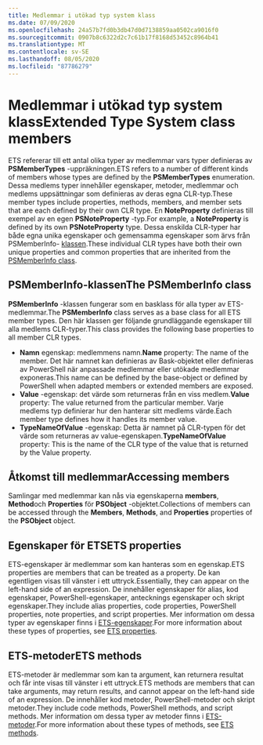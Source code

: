 ```yaml
---
title: Medlemmar i utökad typ system klass
ms.date: 07/09/2020
ms.openlocfilehash: 24a57b7fd0b3db47d0d7138859aa0502ca9016f0
ms.sourcegitcommit: 0907b8c6322d2c7c61b17f8168d53452c8964b41
ms.translationtype: MT
ms.contentlocale: sv-SE
ms.lasthandoff: 08/05/2020
ms.locfileid: "87786279"
---
```

# <a name="extended-type-system-class-members"></a><span data-ttu-id="6fcee-102">Medlemmar i utökad typ system klass</span><span class="sxs-lookup"><span data-stu-id="6fcee-102">Extended Type System class members</span></span>

<span data-ttu-id="6fcee-103">ETS refererar till ett antal olika typer av medlemmar vars typer definieras av **PSMemberTypes** -uppräkningen.</span><span class="sxs-lookup"><span data-stu-id="6fcee-103">ETS refers to a number of different kinds of members whose types are defined by the **PSMemberTypes** enumeration.</span></span> <span data-ttu-id="6fcee-104">Dessa medlems typer innehåller egenskaper, metoder, medlemmar och medlems uppsättningar som definieras av deras egna CLR-typ.</span><span class="sxs-lookup"><span data-stu-id="6fcee-104">These member types include properties, methods, members, and member sets that are each defined by their own CLR type.</span></span> <span data-ttu-id="6fcee-105">En **NoteProperty** definieras till exempel av en egen **PSNoteProperty** -typ.</span><span class="sxs-lookup"><span data-stu-id="6fcee-105">For example, a **NoteProperty** is defined by its own **PSNoteProperty** type.</span></span> <span data-ttu-id="6fcee-106">Dessa enskilda CLR-typer har både egna unika egenskaper och gemensamma egenskaper som ärvs från PSMemberInfo- [klassen](/dotnet/api/system.management.automation.psmemberinfo).</span><span class="sxs-lookup"><span data-stu-id="6fcee-106">These individual CLR types have both their own unique properties and common properties that are inherited from the [PSMemberInfo class](/dotnet/api/system.management.automation.psmemberinfo).</span></span>

## <a name="the-psmemberinfo-class"></a><span data-ttu-id="6fcee-107">PSMemberInfo-klassen</span><span class="sxs-lookup"><span data-stu-id="6fcee-107">The PSMemberInfo class</span></span>

<span data-ttu-id="6fcee-108">**PSMemberInfo** -klassen fungerar som en basklass för alla typer av ETS-medlemmar.</span><span class="sxs-lookup"><span data-stu-id="6fcee-108">The **PSMemberInfo** class serves as a base class for all ETS member types.</span></span> <span data-ttu-id="6fcee-109">Den här klassen ger följande grundläggande egenskaper till alla medlems CLR-typer.</span><span class="sxs-lookup"><span data-stu-id="6fcee-109">This class provides the following base properties to all member CLR types.</span></span>

- <span data-ttu-id="6fcee-110">**Namn** egenskap: medlemmens namn.</span><span class="sxs-lookup"><span data-stu-id="6fcee-110">**Name** property: The name of the member.</span></span> <span data-ttu-id="6fcee-111">Det här namnet kan definieras av Bask-objektet eller definieras av PowerShell när anpassade medlemmar eller utökade medlemmar exponeras.</span><span class="sxs-lookup"><span data-stu-id="6fcee-111">This name can be defined by the base-object or defined by PowerShell when adapted members or extended members are exposed.</span></span>
- <span data-ttu-id="6fcee-112">**Value** -egenskap: det värde som returneras från en viss medlem.</span><span class="sxs-lookup"><span data-stu-id="6fcee-112">**Value** property: The value returned from the particular member.</span></span> <span data-ttu-id="6fcee-113">Varje medlems typ definierar hur den hanterar sitt medlems värde.</span><span class="sxs-lookup"><span data-stu-id="6fcee-113">Each member type defines how it handles its member value.</span></span>
- <span data-ttu-id="6fcee-114">**TypeNameOfValue** -egenskap: Detta är namnet på CLR-typen för det värde som returneras av value-egenskapen.</span><span class="sxs-lookup"><span data-stu-id="6fcee-114">**TypeNameOfValue** property: This is the name of the CLR type of the value that is returned by the Value property.</span></span>

## <a name="accessing-members"></a><span data-ttu-id="6fcee-115">Åtkomst till medlemmar</span><span class="sxs-lookup"><span data-stu-id="6fcee-115">Accessing members</span></span>

<span data-ttu-id="6fcee-116">Samlingar med medlemmar kan nås via egenskaperna **members**, **Method**och **Properties** för **PSObject** -objektet.</span><span class="sxs-lookup"><span data-stu-id="6fcee-116">Collections of members can be accessed through the **Members**, **Methods**, and **Properties** properties of the **PSObject** object.</span></span>

## <a name="ets-properties"></a><span data-ttu-id="6fcee-117">Egenskaper för ETS</span><span class="sxs-lookup"><span data-stu-id="6fcee-117">ETS properties</span></span>

<span data-ttu-id="6fcee-118">ETS-egenskaper är medlemmar som kan hanteras som en egenskap.</span><span class="sxs-lookup"><span data-stu-id="6fcee-118">ETS properties are members that can be treated as a property.</span></span> <span data-ttu-id="6fcee-119">De kan egentligen visas till vänster i ett uttryck.</span><span class="sxs-lookup"><span data-stu-id="6fcee-119">Essentially, they can appear on the left-hand side of an expression.</span></span> <span data-ttu-id="6fcee-120">De innehåller egenskaper för alias, kod egenskaper, PowerShell-egenskaper, antecknings egenskaper och skript egenskaper.</span><span class="sxs-lookup"><span data-stu-id="6fcee-120">They include alias properties, code properties, PowerShell properties, note properties, and script properties.</span></span> <span data-ttu-id="6fcee-121">Mer information om dessa typer av egenskaper finns i [ETS-egenskaper](properties.md).</span><span class="sxs-lookup"><span data-stu-id="6fcee-121">For more information about these types of properties, see [ETS properties](properties.md).</span></span>

## <a name="ets-methods"></a><span data-ttu-id="6fcee-122">ETS-metoder</span><span class="sxs-lookup"><span data-stu-id="6fcee-122">ETS methods</span></span>

<span data-ttu-id="6fcee-123">ETS-metoder är medlemmar som kan ta argument, kan returnera resultat och får inte visas till vänster i ett uttryck.</span><span class="sxs-lookup"><span data-stu-id="6fcee-123">ETS methods are members that can take arguments, may return results, and cannot appear on the left-hand side of an expression.</span></span> <span data-ttu-id="6fcee-124">De innehåller kod metoder, PowerShell-metoder och skript metoder.</span><span class="sxs-lookup"><span data-stu-id="6fcee-124">They include code methods, PowerShell methods, and script methods.</span></span>
<span data-ttu-id="6fcee-125">Mer information om dessa typer av metoder finns i [ETS-metoder](methods.md).</span><span class="sxs-lookup"><span data-stu-id="6fcee-125">For more information about these types of methods, see [ETS methods](methods.md).</span></span>
